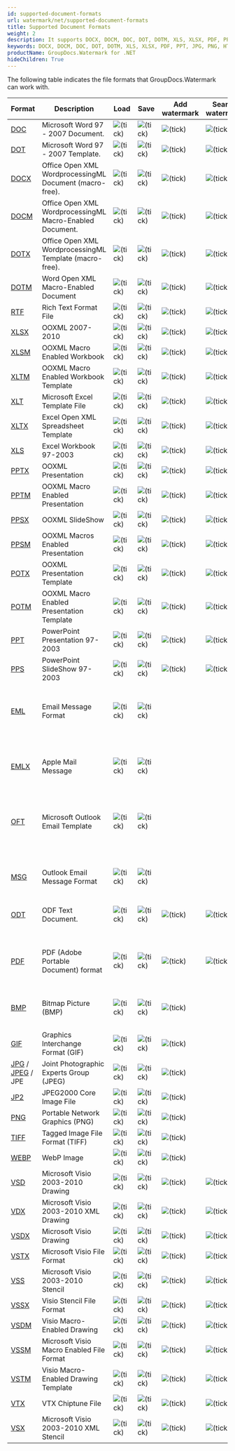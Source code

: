 ```yaml
---
id: supported-document-formats
url: watermark/net/supported-document-formats
title: Supported Document Formats
weight: 2
description: It supports DOCX, DOCM, DOC, DOT, DOTM, XLS, XLSX, PDF, PPT, JPG, PNG, HTML, EML and many more.
keywords: DOCX, DOCM, DOC, DOT, DOTM, XLS, XLSX, PDF, PPT, JPG, PNG, HTML, EML 
productName: GroupDocs.Watermark for .NET
hideChildren: True
---
```

The following table indicates the file formats that GroupDocs.Watermark can work with.

| Format | Description | Load | Save | Add watermark | Search watermark | Remove watermark | Remarks |
| --- | --- | --- | --- | --- | --- | --- | --- |
| [DOC](https://wiki.fileformat.com/word-processing/doc) | Microsoft Word 97 - 2007 Document. | ![(tick)](watermark/net/images/check.png) | ![(tick)](watermark/net/images/check.png) | ![(tick)](watermark/net/images/check.png) | ![(tick)](watermark/net/images/check.png) | ![(tick)](watermark/net/images/check.png) |   |
| [DOT](https://wiki.fileformat.com/word-processing/dot/) | Microsoft Word 97 - 2007 Template. | ![(tick)](watermark/net/images/check.png) | ![(tick)](watermark/net/images/check.png) | ![(tick)](watermark/net/images/check.png) | ![(tick)](watermark/net/images/check.png) | ![(tick)](watermark/net/images/check.png) |   |
| [DOCX](https://wiki.fileformat.com/word-processing/docx/) | Office Open XML WordprocessingML Document (macro-free). | ![(tick)](watermark/net/images/check.png) | ![(tick)](watermark/net/images/check.png) | ![(tick)](watermark/net/images/check.png) | ![(tick)](watermark/net/images/check.png) | ![(tick)](watermark/net/images/check.png) |   |
| [DOCM](https://wiki.fileformat.com/word-processing/docm/) | Office Open XML WordprocessingML Macro-Enabled Document. | ![(tick)](watermark/net/images/check.png) | ![(tick)](watermark/net/images/check.png) | ![(tick)](watermark/net/images/check.png) | ![(tick)](watermark/net/images/check.png) | ![(tick)](watermark/net/images/check.png) |   |
| [DOTX](https://wiki.fileformat.com/word-processing/dotx/) | Office Open XML WordprocessingML Template (macro-free). | ![(tick)](watermark/net/images/check.png) | ![(tick)](watermark/net/images/check.png) | ![(tick)](watermark/net/images/check.png) | ![(tick)](watermark/net/images/check.png) | ![(tick)](watermark/net/images/check.png) |   |
| [DOTM](https://wiki.fileformat.com/word-processing/dotm/) | Word Open XML Macro-Enabled Document  | ![(tick)](watermark/net/images/check.png) | ![(tick)](watermark/net/images/check.png) | ![(tick)](watermark/net/images/check.png) | ![(tick)](watermark/net/images/check.png) | ![(tick)](watermark/net/images/check.png) |   |
| [RTF](https://wiki.fileformat.com/word-processing/rtf/) | Rich Text Format File | ![(tick)](watermark/net/images/check.png) | ![(tick)](watermark/net/images/check.png) | ![(tick)](watermark/net/images/check.png) | ![(tick)](watermark/net/images/check.png) | ![(tick)](watermark/net/images/check.png) |   |
| [XLSX](https://wiki.fileformat.com/spreadsheet/xlsx/) | OOXML 2007-2010 | ![(tick)](watermark/net/images/check.png) | ![(tick)](watermark/net/images/check.png) | ![(tick)](watermark/net/images/check.png) | ![(tick)](watermark/net/images/check.png) | ![(tick)](watermark/net/images/check.png) |   |
| [XLSM](https://wiki.fileformat.com/spreadsheet/xlsm/) | OOXML Macro Enabled Workbook | ![(tick)](watermark/net/images/check.png) | ![(tick)](watermark/net/images/check.png) | ![(tick)](watermark/net/images/check.png) | ![(tick)](watermark/net/images/check.png) | ![(tick)](watermark/net/images/check.png) |   |
| [XLTM](https://wiki.fileformat.com/spreadsheet/xltm/) | OOXML Macro Enabled Workbook Template | ![(tick)](watermark/net/images/check.png) | ![(tick)](watermark/net/images/check.png) | ![(tick)](watermark/net/images/check.png) | ![(tick)](watermark/net/images/check.png) | ![(tick)](watermark/net/images/check.png) |   |
| [XLT](https://wiki.fileformat.com/spreadsheet/xlt/) | Microsoft Excel Template File | ![(tick)](watermark/net/images/check.png) | ![(tick)](watermark/net/images/check.png) | ![(tick)](watermark/net/images/check.png) | ![(tick)](watermark/net/images/check.png) | ![(tick)](watermark/net/images/check.png) |   |
| [XLTX](https://wiki.fileformat.com/spreadsheet/xltx/) | Excel Open XML Spreadsheet Template | ![(tick)](watermark/net/images/check.png) | ![(tick)](watermark/net/images/check.png) | ![(tick)](watermark/net/images/check.png) | ![(tick)](watermark/net/images/check.png) | ![(tick)](watermark/net/images/check.png) |   |
| [XLS](https://wiki.fileformat.com/spreadsheet/xls/) | Excel Workbook 97-2003 | ![(tick)](watermark/net/images/check.png) | ![(tick)](watermark/net/images/check.png) | ![(tick)](watermark/net/images/check.png) | ![(tick)](watermark/net/images/check.png) | ![(tick)](watermark/net/images/check.png) |   |
| [PPTX](https://wiki.fileformat.com/presentation/pptx/) | OOXML Presentation | ![(tick)](watermark/net/images/check.png) | ![(tick)](watermark/net/images/check.png) | ![(tick)](watermark/net/images/check.png) | ![(tick)](watermark/net/images/check.png) | ![(tick)](watermark/net/images/check.png) |   |
| [PPTM](https://wiki.fileformat.com/presentation/pptm/) | OOXML Macro Enabled Presentation | ![(tick)](watermark/net/images/check.png) | ![(tick)](watermark/net/images/check.png) | ![(tick)](watermark/net/images/check.png) | ![(tick)](watermark/net/images/check.png) | ![(tick)](watermark/net/images/check.png) |   |
| [PPSX](https://wiki.fileformat.com/presentation/ppsx/) | OOXML SlideShow | ![(tick)](watermark/net/images/check.png) | ![(tick)](watermark/net/images/check.png) | ![(tick)](watermark/net/images/check.png) | ![(tick)](watermark/net/images/check.png) | ![(tick)](watermark/net/images/check.png) |   |
| [PPSM](https://wiki.fileformat.com/presentation/ppsm/) | OOXML Macros Enabled Presentation | ![(tick)](watermark/net/images/check.png) | ![(tick)](watermark/net/images/check.png) | ![(tick)](watermark/net/images/check.png) | ![(tick)](watermark/net/images/check.png) | ![(tick)](watermark/net/images/check.png) |   |
| [POTX](https://wiki.fileformat.com/presentation/potx/) | OOXML Presentation Template | ![(tick)](watermark/net/images/check.png) | ![(tick)](watermark/net/images/check.png) | ![(tick)](watermark/net/images/check.png) | ![(tick)](watermark/net/images/check.png) | ![(tick)](watermark/net/images/check.png) |   |
| [POTM](https://wiki.fileformat.com/presentation/potm/) | OOXML Macro Enabled Presentation Template | ![(tick)](watermark/net/images/check.png) | ![(tick)](watermark/net/images/check.png) | ![(tick)](watermark/net/images/check.png) | ![(tick)](watermark/net/images/check.png) | ![(tick)](watermark/net/images/check.png) |   |
| [PPT](https://wiki.fileformat.com/presentation/ppt/) | PowerPoint Presentation 97-2003 | ![(tick)](watermark/net/images/check.png) | ![(tick)](watermark/net/images/check.png) | ![(tick)](watermark/net/images/check.png) | ![(tick)](watermark/net/images/check.png) | ![(tick)](watermark/net/images/check.png) |   |
| [PPS](https://wiki.fileformat.com/presentation/pps/) | PowerPoint SlideShow 97-2003 | ![(tick)](watermark/net/images/check.png) | ![(tick)](watermark/net/images/check.png) | ![(tick)](watermark/net/images/check.png) | ![(tick)](watermark/net/images/check.png) | ![(tick)](watermark/net/images/check.png) |   |
| [EML](https://wiki.fileformat.com/email/eml/) | Email Message Format | ![(tick)](watermark/net/images/check.png) | ![(tick)](watermark/net/images/check.png) |   |   |   | Watermark management is available for attached documents and images. |
| [EMLX](https://wiki.fileformat.com/email/emlx/) | Apple Mail Message | ![(tick)](watermark/net/images/check.png) | ![(tick)](watermark/net/images/check.png) |   |   |   | Watermark management is available for attached documents and images. |
| [OFT](https://wiki.fileformat.com/email/oft/) | Microsoft Outlook Email Template | ![(tick)](watermark/net/images/check.png) | ![(tick)](watermark/net/images/check.png) |   |   |   | Watermark management is available for attached documents and images. |
| [MSG](https://wiki.fileformat.com/email/msg/) | Outlook Email Message Format | ![(tick)](watermark/net/images/check.png) | ![(tick)](watermark/net/images/check.png) |   |   |   | Watermark management is available for attached documents and images. |
| [ODT](https://wiki.fileformat.com/word-processing/odt/) | ODF Text Document. | ![(tick)](watermark/net/images/check.png) | ![(tick)](watermark/net/images/check.png) | ![(tick)](watermark/net/images/check.png) | ![(tick)](watermark/net/images/check.png) | ![(tick)](watermark/net/images/check.png) |   |
| [PDF](https://wiki.fileformat.com/view/pdf/) | PDF (Adobe Portable Document) format | ![(tick)](watermark/net/images/check.png) | ![(tick)](watermark/net/images/check.png) | ![(tick)](watermark/net/images/check.png) | ![(tick)](watermark/net/images/check.png) | ![(tick)](watermark/net/images/check.png) | Watermark searching and removing is not available for rasterized pages. |
| [BMP](https://wiki.fileformat.com/image/bmp/) | Bitmap Picture (BMP) | ![(tick)](watermark/net/images/check.png) | ![(tick)](watermark/net/images/check.png) | ![(tick)](watermark/net/images/check.png) |
 |   |   |
| [GIF](https://wiki.fileformat.com/image/gif/) | Graphics Interchange Format (GIF) | ![(tick)](watermark/net/images/check.png) | ![(tick)](watermark/net/images/check.png) | ![(tick)](watermark/net/images/check.png) |   |   |   |
| [JPG](https://wiki.fileformat.com/image/jpeg) / [JPEG](https://wiki.fileformat.com/image/jpeg) / JPE   | Joint Photographic Experts Group (JPEG) | ![(tick)](watermark/net/images/check.png) | ![(tick)](watermark/net/images/check.png) | ![(tick)](watermark/net/images/check.png) |   |   |   |
| [JP2](https://wiki.fileformat.com/image/jp2/) | JPEG2000 Core Image File | ![(tick)](watermark/net/images/check.png) | ![(tick)](watermark/net/images/check.png) | ![(tick)](watermark/net/images/check.png) |   |   |   |
| [PNG](https://wiki.fileformat.com/image/png/) | Portable Network Graphics (PNG) | ![(tick)](watermark/net/images/check.png) | ![(tick)](watermark/net/images/check.png) | ![(tick)](watermark/net/images/check.png) |   |   |   |
| [TIFF](https://wiki.fileformat.com/image/tiff/) | Tagged Image File Format (TIFF) | ![(tick)](watermark/net/images/check.png) | ![(tick)](watermark/net/images/check.png) | ![(tick)](watermark/net/images/check.png) |   |   |   |
| [WEBP](https://wiki.fileformat.com/image/webp/) | WebP Image | ![(tick)](watermark/net/images/check.png) | ![(tick)](watermark/net/images/check.png) | ![(tick)](watermark/net/images/check.png) |   |   |   |
| [VSD](https://wiki.fileformat.com/image/vsd/) | Microsoft Visio 2003-2010 Drawing | ![(tick)](watermark/net/images/check.png) | ![(tick)](watermark/net/images/check.png) | ![(tick)](watermark/net/images/check.png) | ![(tick)](watermark/net/images/check.png) | ![(tick)](watermark/net/images/check.png) |   |
| [VDX](https://wiki.fileformat.com/image/vdx/) | Microsoft Visio 2003-2010 XML Drawing | ![(tick)](watermark/net/images/check.png) | ![(tick)](watermark/net/images/check.png) | ![(tick)](watermark/net/images/check.png) | ![(tick)](watermark/net/images/check.png) | ![(tick)](watermark/net/images/check.png) |   |
| [VSDX](https://wiki.fileformat.com/image/vsdx/) | Microsoft Visio Drawing | ![(tick)](watermark/net/images/check.png) | ![(tick)](watermark/net/images/check.png) | ![(tick)](watermark/net/images/check.png) | ![(tick)](watermark/net/images/check.png) | ![(tick)](watermark/net/images/check.png) |   |
| [VSTX](https://wiki.fileformat.com/image/vstx/) | Microsoft Visio File Format | ![(tick)](watermark/net/images/check.png) | ![(tick)](watermark/net/images/check.png) | ![(tick)](watermark/net/images/check.png) | ![(tick)](watermark/net/images/check.png) | ![(tick)](watermark/net/images/check.png) |   |
| [VSS](https://wiki.fileformat.com/image/vss/) | Microsoft Visio 2003-2010 Stencil | ![(tick)](watermark/net/images/check.png) | ![(tick)](watermark/net/images/check.png) | ![(tick)](watermark/net/images/check.png) | ![(tick)](watermark/net/images/check.png) | ![(tick)](watermark/net/images/check.png) |   |
| [VSSX](https://wiki.fileformat.com/image/vssx/) | Visio Stencil File Format | ![(tick)](watermark/net/images/check.png) | ![(tick)](watermark/net/images/check.png) | ![(tick)](watermark/net/images/check.png) | ![(tick)](watermark/net/images/check.png) | ![(tick)](watermark/net/images/check.png) |   |
| [VSDM](https://wiki.fileformat.com/image/vsdm/) | Visio Macro-Enabled Drawing | ![(tick)](watermark/net/images/check.png) | ![(tick)](watermark/net/images/check.png) | ![(tick)](watermark/net/images/check.png) | ![(tick)](watermark/net/images/check.png) | ![(tick)](watermark/net/images/check.png) |   |
| [VSSM](https://wiki.fileformat.com/image/vssm/) | Microsoft Visio Macro Enabled File Format | ![(tick)](watermark/net/images/check.png) | ![(tick)](watermark/net/images/check.png) | ![(tick)](watermark/net/images/check.png) | ![(tick)](watermark/net/images/check.png) | ![(tick)](watermark/net/images/check.png) |   |
| [VSTM](https://wiki.fileformat.com/image/vstm/) | Visio Macro-Enabled Drawing Template | ![(tick)](watermark/net/images/check.png) | ![(tick)](watermark/net/images/check.png) | ![(tick)](watermark/net/images/check.png) | ![(tick)](watermark/net/images/check.png) | ![(tick)](watermark/net/images/check.png) |   |
| [VTX](https://wiki.fileformat.com/image/vtx/) | VTX Chiptune File | ![(tick)](watermark/net/images/check.png) | ![(tick)](watermark/net/images/check.png) | ![(tick)](watermark/net/images/check.png) | ![(tick)](watermark/net/images/check.png) | ![(tick)](watermark/net/images/check.png) |   |
| [VSX](https://wiki.fileformat.com/image/vsx/) | Microsoft Visio 2003-2010 XML Stencil | ![(tick)](watermark/net/images/check.png) | ![(tick)](watermark/net/images/check.png) | ![(tick)](watermark/net/images/check.png) | ![(tick)](watermark/net/images/check.png) | ![(tick)](watermark/net/images/check.png) |   |
